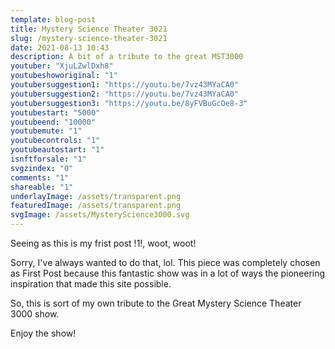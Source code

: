 ```yaml
---
template: blog-post
title: Mystery Science Theater 3021
slug: /mystery-science-theater-3021
date: 2021-08-13 10:43
description: A bit of a tribute to the great MST3000
youtuber: "XjuLZwlDxh8"
youtubeshoworiginal: "1"
youtubersuggestion1: "https://youtu.be/7vz43MYaCA0"
youtubersuggestion2: "https://youtu.be/7vz43MYaCA0"
youtubersuggestion3: "https://youtu.be/8yFVBuGcOe8-3"
youtubestart: "5000"
youtubeend: "10000"
youtubemute: "1"
youtubecontrols: "1"
youtubeautostart: "1"
isnftforsale: "1"
svgzindex: "0"
comments: "1"
shareable: "1"
underlayImage: /assets/transparent.png
featuredImage: /assets/transparent.png
svgImage: /assets/MysteryScience3000.svg
---
```

Seeing as this is my frist post !1!, woot, woot!

Sorry, I've always wanted to do that, lol. This piece was completely chosen as First Post because this fantastic show was in a lot of ways the pioneering inspiration that made this site possible. 

So, this is sort of my own tribute to the Great Mystery Science Theater 3000 show.

Enjoy the show!







 

<!-- XjuLZwlDxh8 -->